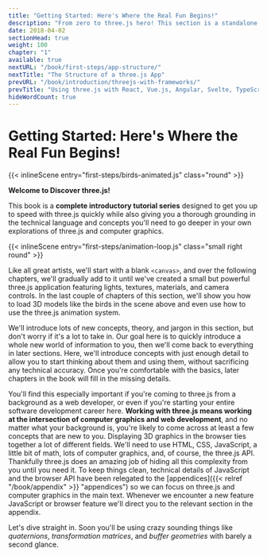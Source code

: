 ```yaml
---
title: "Getting Started: Here's Where the Real Fun Begins!"
description: "From zero to three.js hero! This section is a standalone (and free!) tutorial series designed to get you up to speed with three.js ASAP! Starting with a blank canvas, we'll gradually add to it until we have a fully fledged, professional-quality three.js app."
date: 2018-04-02
sectionHead: true
weight: 100
chapter: "1"
available: true
nextURL: "/book/first-steps/app-structure/"
nextTitle: "The Structure of a three.js App"
prevURL: "/book/introduction/threejs-with-frameworks/"
prevTitle: "Using three.js with React, Vue.js, Angular, Svelte, TypeScript..."
hideWordCount: true
---
```


# Getting Started: Here's Where the Real Fun Begins!

{{< inlineScene entry="first-steps/birds-animated.js" class="round" >}}

**Welcome to Discover three.js!**

This book is a **complete introductory tutorial series** designed to get you up to speed with three.js quickly while also giving you a thorough grounding in the technical language and concepts you'll need to go deeper in your own explorations of three.js and computer graphics.

{{< inlineScene entry="first-steps/animation-loop.js" class="small right round" >}}

Like all great artists, we'll start with a blank `<canvas>`, and over the following chapters, we'll gradually add to it until we've created a small but powerful three.js application featuring lights, textures, materials, and camera controls. In the last couple of chapters of this section, we'll show you how to load 3D models like the birds in the scene above and even use how to use the three.js animation system.

We'll introduce lots of new concepts, theory, and jargon in this section, but don't worry if it's a lot to take in. Our goal here is to quickly introduce a whole new world of information to you, then we'll come back to everything in later sections. Here, we'll introduce concepts with just enough detail to allow you to start thinking about them and using them, without sacrificing any technical accuracy. Once you're comfortable with the basics, later chapters in the book will fill in the missing details.

You'll find this especially important if you're coming to three.js from a background as a web developer, or even if you're starting your entire software development career here. **Working with three.js means working at the intersection of computer graphics and web development**, and no matter what your background is, you're likely to come across at least a few concepts that are new to you. Displaying 3D graphics in the browser ties together a lot of different fields. We'll need to use HTML, CSS, JavaScript, a little bit of math, lots of computer graphics, and, of course, the three.js API. Thankfully three.js does an amazing job of hiding all this complexity from you until you need it. To keep things clean, technical details of JavaScript and the browser API have been relegated to the [appendices]({{< relref "/book/appendix" >}} "appendices") so we can focus on three.js and computer graphics in the main text. Whenever we encounter a new feature JavaScript or browser feature we'll direct you to the relevant section in the appendix.

Let's dive straight in. Soon you'll be using crazy sounding things like _quaternions_, _transformation matrices_, and _buffer geometries_ with barely a second glance.
